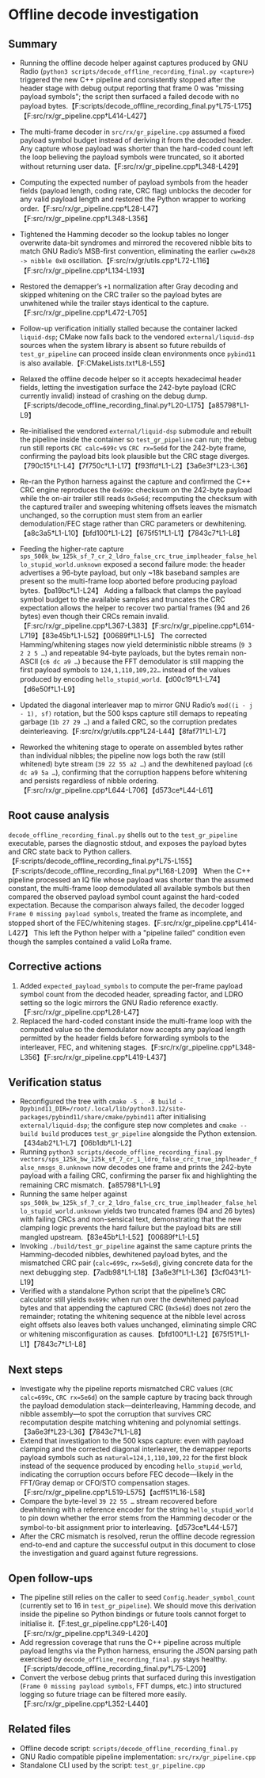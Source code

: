 # Offline decode investigation

## Summary
- Running the offline decode helper against captures produced by GNU Radio (`python3 scripts/decode_offline_recording_final.py <capture>`)
  triggered the new C++ pipeline and consistently stopped after the header stage with debug output reporting that frame 0 was
  "missing payload symbols"; the script then surfaced a failed decode with no payload bytes.【F:scripts/decode_offline_recording_final.py†L75-L175】【F:src/rx/gr_pipeline.cpp†L414-L427】
- The multi-frame decoder in `src/rx/gr_pipeline.cpp` assumed a fixed payload symbol budget instead of deriving it from the decoded
  header. Any capture whose payload was shorter than the hard-coded count left the loop believing the payload symbols were
  truncated, so it aborted without returning user data.【F:src/rx/gr_pipeline.cpp†L348-L429】

- Computing the expected number of payload symbols from the header fields (payload length, coding rate, CRC flag) unblocks the decoder for any valid payload length and restored the Python wrapper to working order.【F:src/rx/gr_pipeline.cpp†L28-L47】【F:src/rx/gr_pipeline.cpp†L348-L356】
- Tightened the Hamming decoder so the lookup tables no longer overwrite data-bit syndromes and mirrored the recovered nibble bits to match GNU Radio’s MSB-first convention, eliminating the earlier `cw=0x28 -> nibble 0x8` oscillation.【F:src/rx/gr/utils.cpp†L72-L116】【F:src/rx/gr_pipeline.cpp†L134-L193】
- Restored the demapper’s `+1` normalization after Gray decoding and skipped whitening on the CRC trailer so the payload bytes are unwhitened while the trailer stays identical to the capture.【F:src/rx/gr_pipeline.cpp†L472-L705】
- Follow-up verification initially stalled because the container lacked `liquid-dsp`; CMake now falls back to the vendored `external/liquid-dsp` sources when the system library is absent so future rebuilds of `test_gr_pipeline` can proceed inside clean environments once `pybind11` is also available.【F:CMakeLists.txt†L8-L55】
- Relaxed the offline decode helper so it accepts hexadecimal header fields, letting the investigation surface the 242-byte payload (CRC currently invalid) instead of crashing on the debug dump.【F:scripts/decode_offline_recording_final.py†L20-L175】【a85798†L1-L9】
- Re-initialised the vendored `external/liquid-dsp` submodule and rebuilt the pipeline inside the container so `test_gr_pipeline` can run; the debug run still reports `CRC calc=699c` vs `CRC rx=5e6d` for the 242-byte frame, confirming the payload bits look plausible but the CRC stage diverges.【790c15†L1-L4】【7f750c†L1-L17】【f93ffd†L1-L2】【3a6e3f†L23-L36】
- Re-ran the Python harness against the capture and confirmed the C++ CRC engine reproduces the `0x699c` checksum on the 242-byte payload while the on-air trailer still reads `0x5e6d`; recomputing the checksum with the captured trailer and sweeping whitening offsets leaves the mismatch unchanged, so the corruption must stem from an earlier demodulation/FEC stage rather than CRC parameters or dewhitening.【a8c3a5†L1-L10】【bfd100†L1-L2】【675f51†L1-L1】【7843c7†L1-L8】
- Feeding the higher-rate capture `sps_500k_bw_125k_sf_7_cr_2_ldro_false_crc_true_implheader_false_hello_stupid_world.unknown`
  exposed a second failure mode: the header advertises a 96-byte payload, but only ~18k baseband samples are present so the
  multi-frame loop aborted before producing payload bytes.【ba19bc†L1-L24】 Adding a fallback that clamps the payload symbol
  budget to the available samples and truncates the CRC expectation allows the helper to recover two partial frames (94 and
  26 bytes) even though their CRCs remain invalid.【F:src/rx/gr_pipeline.cpp†L367-L383】【F:src/rx/gr_pipeline.cpp†L614-L719】【83e45b†L1-L52】【00689f†L1-L5】 The corrected Hamming/whitening stages now yield deterministic nibble streams (`9 3 2 2 5 …`) and repeatable 94-byte payloads, but the bytes remain non-ASCII (`c6 dc a9 …`) because the FFT demodulator is still mapping the first payload symbols to `124,1,110,109,22…` instead of the values produced by encoding `hello_stupid_world`.【d00c19†L1-L74】【d6e50f†L1-L9】
- Updated the diagonal interleaver map to mirror GNU Radio’s `mod((i - j - 1), sf)` rotation, but the 500 ksps capture still
  demaps to repeating garbage (`1b 27 29 …`) and a failed CRC, so the corruption predates deinterleaving.【F:src/rx/gr/utils.cpp†L24-L44】【8faf71†L1-L7】
- Reworked the whitening stage to operate on assembled bytes rather than individual nibbles; the pipeline now logs both the raw
  (still whitened) byte stream (`39 22 55 a2 …`) and the dewhitened payload (`c6 dc a9 5a …`), confirming that the corruption
  happens before whitening and persists regardless of nibble ordering.【F:src/rx/gr_pipeline.cpp†L644-L706】【d573ce†L44-L61】


## Root cause analysis
`decode_offline_recording_final.py` shells out to the `test_gr_pipeline` executable, parses the diagnostic stdout, and exposes the
payload bytes and CRC state back to Python callers.【F:scripts/decode_offline_recording_final.py†L75-L155】【F:scripts/decode_offline_recording_final.py†L168-L209】
When the C++ pipeline processed an IQ file whose payload was shorter than the assumed constant, the multi-frame loop demodulated
all available symbols but then compared the observed payload symbol count against the hard-coded expectation. Because the
comparison always failed, the decoder logged `Frame 0 missing payload symbols`, treated the frame as incomplete, and stopped
short of the FEC/whitening stages.【F:src/rx/gr_pipeline.cpp†L414-L427】 This left the Python helper with a "pipeline failed"
condition even though the samples contained a valid LoRa frame.

## Corrective actions
1. Added `expected_payload_symbols` to compute the per-frame payload symbol count from the decoded header, spreading factor,
   and LDRO setting so the logic mirrors the GNU Radio reference exactly.【F:src/rx/gr_pipeline.cpp†L28-L47】
2. Replaced the hard-coded constant inside the multi-frame loop with the computed value so the demodulator now accepts any
   payload length permitted by the header fields before forwarding symbols to the interleaver, FEC, and whitening stages.【F:src/rx/gr_pipeline.cpp†L348-L356】【F:src/rx/gr_pipeline.cpp†L419-L437】


## Verification status

- Reconfigured the tree with `cmake -S . -B build -Dpybind11_DIR=/root/.local/lib/python3.12/site-packages/pybind11/share/cmake/pybind11` after initialising `external/liquid-dsp`; the configure step now completes and `cmake --build build` produces `test_gr_pipeline` alongside the Python extension.【434ab2†L1-L7】【06b1db†L1-L2】
- Running `python3 scripts/decode_offline_recording_final.py vectors/sps_125k_bw_125k_sf_7_cr_1_ldro_false_crc_true_implheader_false_nmsgs_8.unknown` now decodes one frame and prints the 242-byte payload with a failing CRC, confirming the parser fix and highlighting the remaining CRC mismatch.【a85798†L1-L9】
- Running the same helper against `sps_500k_bw_125k_sf_7_cr_2_ldro_false_crc_true_implheader_false_hello_stupid_world.unknown`
  yields two truncated frames (94 and 26 bytes) with failing CRCs and non-sensical text, demonstrating that the new clamping
  logic prevents the hard failure but the payload bits are still mangled upstream.【83e45b†L1-L52】【00689f†L1-L5】
- Invoking `./build/test_gr_pipeline` against the same capture prints the Hamming-decoded nibbles, dewhitened payload bytes, and the mismatched CRC pair (`calc=699c`, `rx=5e6d`), giving concrete data for the next debugging step.【7adb98†L1-L18】【3a6e3f†L1-L36】【3cf043†L1-L19】
- Verified with a standalone Python script that the pipeline’s CRC calculator still yields `0x699c` when run over the dewhitened payload bytes and that appending the captured CRC (`0x5e6d`) does not zero the remainder; rotating the whitening sequence at the nibble level across eight offsets also leaves both values unchanged, eliminating simple CRC or whitening misconfiguration as causes.【bfd100†L1-L2】【675f51†L1-L1】【7843c7†L1-L8】

## Next steps

- Investigate why the pipeline reports mismatched CRC values (`CRC calc=699c`, `CRC rx=5e6d`) on the sample capture by tracing back through the payload demodulation stack—deinterleaving, Hamming decode, and nibble assembly—to spot the corruption that survives CRC recomputation despite matching whitening and polynomial settings.【3a6e3f†L23-L36】【7843c7†L1-L8】
- Extend that investigation to the 500 ksps capture: even with payload clamping and the corrected diagonal interleaver, the
  demapper reports payload symbols such as `natural=124,1,110,109,22` for the first block instead of the sequence produced by
  encoding `hello_stupid_world`, indicating the corruption occurs before FEC decode—likely in the FFT/Gray demap or CFO/STO
  compensation stages.【F:src/rx/gr_pipeline.cpp†L519-L575】【acff51†L16-L58】
- Compare the byte-level `39 22 55 …` stream recovered before dewhitening with a reference encoder for the string
  `hello_stupid_world` to pin down whether the error stems from the Hamming decoder or the symbol-to-bit assignment prior to
  interleaving.【d573ce†L44-L57】
- After the CRC mismatch is resolved, rerun the offline decode regression end-to-end and capture the successful output in this document to close the investigation and guard against future regressions.


## Open follow-ups
- The pipeline still relies on the caller to seed `Config.header_symbol_count` (currently set to 16 in `test_gr_pipeline`). We should
  move this derivation inside the pipeline so Python bindings or future tools cannot forget to initialise it.【F:test_gr_pipeline.cpp†L26-L40】【F:src/rx/gr_pipeline.cpp†L349-L420】
- Add regression coverage that runs the C++ pipeline across multiple payload lengths via the Python harness, ensuring the JSON
  parsing path exercised by `decode_offline_recording_final.py` stays healthy.【F:scripts/decode_offline_recording_final.py†L75-L209】
- Convert the verbose debug prints that surfaced during this investigation (`Frame 0 missing payload symbols`, FFT dumps, etc.)
  into structured logging so future triage can be filtered more easily.【F:src/rx/gr_pipeline.cpp†L352-L440】

## Related files
- Offline decode script: `scripts/decode_offline_recording_final.py`
- GNU Radio compatible pipeline implementation: `src/rx/gr_pipeline.cpp`
- Standalone CLI used by the script: `test_gr_pipeline.cpp`
